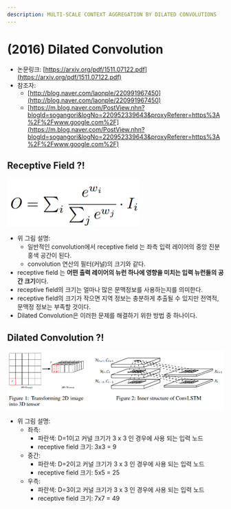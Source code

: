 ```yaml
---
description: MULTI-SCALE CONTEXT AGGREGATION BY DILATED CONVOLUTIONS
---
```


# \(2016\) Dilated Convolution

* 논문링크: [https://arxiv.org/pdf/1511.07122.pdf](https://arxiv.org/pdf/1511.07122.pdf)
* 참조자: 
  * [http://blog.naver.com/laonple/220991967450](http://blog.naver.com/laonple/220991967450)
  * [https://m.blog.naver.com/PostView.nhn?blogId=sogangori&logNo=220952339643&proxyReferer=https%3A%2F%2Fwww.google.com%2F](https://m.blog.naver.com/PostView.nhn?blogId=sogangori&logNo=220952339643&proxyReferer=https%3A%2F%2Fwww.google.com%2F)

## Receptive Field ?!

![](../.gitbook/assets/image%20%2881%29.png)

* 위 그림 설명:
  * 일반적인 convolution에서 receptive field 는 좌측 입력 레이어의 중앙 진분홍색 공간이 된다.
  * convolution 연산의 필터\(커널\)의 크기와 같다.
* receptive field 는 **어떤 출력 레이어의 뉴런 하나에 영향을 미치는 입력 뉴런들의 공간 크기**이다.
* receptive field의 크기는 얼마나 많은 문맥정보를 사용하는지를 의미한다.
* receptive field의 크기가 작으면 지역 정보는 충분하게 추출될 수 있지만 전역적, 문맥정 정보는 부족할 것이다.
* Dilated Convolution은 이러한 문제를 해결하기 위한 방법 중 하나이다.

## Dilated Convolution ?!

![](../.gitbook/assets/image%20%2865%29.png)

* 위 그림 설명:
  * 좌측: 
    * 파란색: D=1이고 커널 크기가 3 x 3 인 경우에 사용 되는 입력 노드
    * receptive field 크기:  3x3 = 9
  * 중간:
    * 파란색:  D=2이고 커널 크기가 3 x 3 인 경우에 사용 되는 입력 노드
    * receptive field 크기:  5x5 = 25
  * 우측: 
    * 파란색: D=3이고 커널 크기가 3 x 3 인 경우에 사용 되는 입력 노드
    * receptive field 크기:  7x7 = 49







